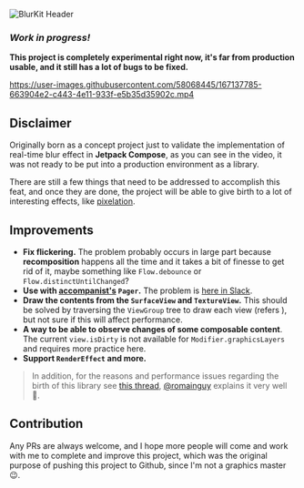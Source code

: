<p class="center">
  <img alt='BlurKit Header' src='.art/logo.png' />
</p>

### ***Work in progress!***

**This project is completely experimental right now, it's far from production usable, and it still has a lot of bugs to be fixed.**

https://user-images.githubusercontent.com/58068445/167137785-663904e2-c443-4e11-933f-e5b35d35902c.mp4



## Disclaimer

Originally born as a concept project just to validate the implementation of real-time blur effect in **Jetpack Compose**, as you can see in the video, it was not ready to be put into a production environment as a library.

There are still a few things that need to be addressed to accomplish this feat, and once they are done, the project will be able to give birth to a lot of interesting effects, like [pixelation](https://en.wikipedia.org/wiki/Pixelation).



## Improvements

- **Fix flickering.** The problem probably occurs in large part because **recomposition** happens all the time and it takes a bit of finesse to get rid of it, maybe something like `Flow.debounce` or `Flow.distinctUntilChanged`?
- **Use with [accompanist's](https://github.com/google/accompanist) `Pager`.** The problem is [here in Slack](https://kotlinlang.slack.com/archives/CJLTWPH7S/p1651522733995939).
- **Draw the contents from the `SurfaceView` and `TextureView`.** This should be solved by traversing the `ViewGroup` tree to draw each view (refers ), but not sure if this will affect performance.
- **A way to be able to observe changes of some composable content**. The current `view.isDirty` is not available for `Modifier.graphicsLayers` and requires more practice here.
- **Support `RenderEffect` and more.**

> In addition, for the reasons and performance issues regarding the birth of this library see [this thread](https://kotlinlang.slack.com/archives/CJLTWPH7S/p1651861216776359?thread_ts=1651845634.528419&cid=CJLTWPH7S), [@romainguy](https://github.com/romainguy) explains it very well 🙂.

## Contribution

Any PRs are always welcome, and I hope more people will come and work with me to complete and improve this project, which was the original purpose of pushing this project to Github, since I'm not a graphics master 😉.
